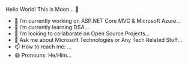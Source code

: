 Hello World! This is Moon... 👋

- 🔭 I’m currently working on ASP.NET Core MVC & Microsoft Azure...
- 🌱 I’m currently learning DSA...
- 👯 I’m looking to collaborate on Open Source Projects...
- 💬 Ask me about Microsoft Technologies or Any Tech Related Stuff...
- 📫 How to reach me: ...
- 😄 Pronouns: He/Him...
